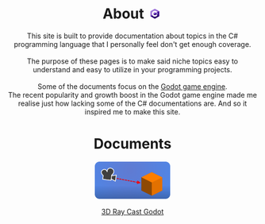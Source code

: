 <h1 align="center"> About <img id="header-img" src="assets/CsharpLogo_s.png" width="4%" style="padding: 0px 5px;"></h1>
<p align="center">
This site is built to provide documentation about topics in the C# programming language that I personally feel don't get enough coverage.<br><br>
The purpose of these pages is to make said niche topics easy to understand and easy to utilize in your programming projects.<br><br>
Some of the documents focus on the <a href="https://godotengine.org/">Godot game engine</a>.<br>
The recent popularity and growth boost in the Godot game engine made me realise just how lacking some of the C# documentations are. And so it inspired me to make this site.<br>
</p>

<h1 align="center"> Documents </h1>
<a href="https://000daniel.github.io/Ray-Cast-Godot/">
<p align="center"><img id="header-img" src="assets/RayCastGraphic.png" width="30%"></p>
<p align="center">3D Ray Cast Godot</p>
</a>
